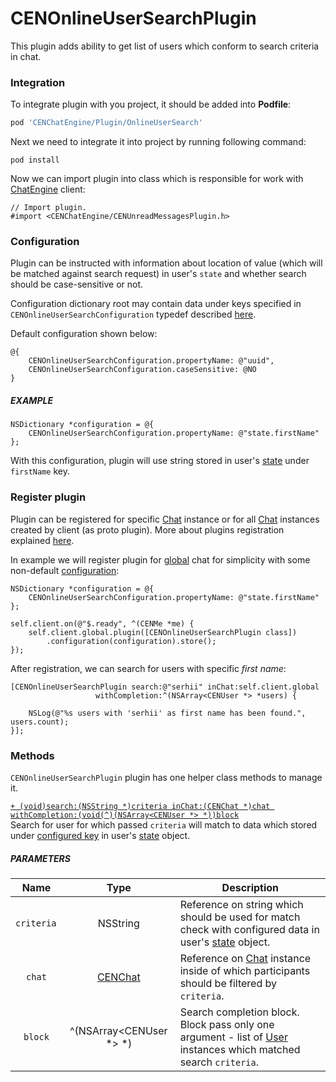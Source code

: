 # CENOnlineUserSearchPlugin

This plugin adds ability to get list of users which conform to search criteria in chat.  

### Integration

To integrate plugin with you project, it should be added into **Podfile**:  
```ruby
pod 'CENChatEngine/Plugin/OnlineUserSearch'
```

Next we need to integrate it into project by running following command:
```
pod install
```  

Now we can import plugin into class which is responsible for work with [ChatEngine](reference-chatengine) client:
```objc
// Import plugin.
#import <CENChatEngine/CENUnreadMessagesPlugin.h>
```

### Configuration

Plugin can be instructed with information about location of value (which will be matched against search request) in user's `state` and whether search should be case-sensitive or not.  

Configuration dictionary root may contain data under keys specified in `CENOnlineUserSearchConfiguration` typedef described [here](reference-online-search-configuration).  

Default configuration shown below:
```objc
@{
    CENOnlineUserSearchConfiguration.propertyName: @"uuid",
    CENOnlineUserSearchConfiguration.caseSensitive: @NO
}
```


##### EXAMPLE

```objc
NSDictionary *configuration = @{
    CENOnlineUserSearchConfiguration.propertyName: @"state.firstName"
};
```

With this configuration, plugin will use string stored in user's [state](reference-user#state) under `firstName` key.  

### Register plugin

Plugin can be registered for specific [Chat](reference-chat) instance or for all [Chat](reference-chat) instances created by client (as proto plugin). More about plugins registration explained [here](concepts-plugins).  

In example we will register plugin for [global](reference-chatengine#global) chat for simplicity with some non-default [configuration](#configuration):  
```objc
NSDictionary *configuration = @{
    CENOnlineUserSearchConfiguration.propertyName: @"state.firstName"
};

self.client.on(@"$.ready", ^(CENMe *me) {
    self.client.global.plugin([CENOnlineUserSearchPlugin class])
        .configuration(configuration).store();
});
```  

After registration, we can search for users with specific _first name_:  
```objc
[CENOnlineUserSearchPlugin search:@"serhii" inChat:self.client.global 
                   withCompletion:^(NSArray<CENUser *> *users) {
    
    NSLog(@"%s users with 'serhii' as first name has been found.", users.count);
}];
```  

### Methods

`CENOnlineUserSearchPlugin` plugin has one helper class methods to manage it.  

<a id="search">

[`+ (void)search:(NSString *)criteria inChat:(CENChat *)chat withCompletion:(void(^)(NSArray<CENUser *> *))block`](#search)  
Search for user for which passed `criteria` will match to data which stored under [configured key](#configuration) in user's [state](reference-user#state) object.  

##### PARAMETERS

| Name    | Type         | Description |
|:-------:|:------------:| ----------- |  
| `criteria ` | NSString | Reference on string which should be used for match check with configured data in user's [state](reference-user#state) object. |  
| `chat` | [CENChat](reference-chat) | Reference on [Chat](reference-chat) instance inside of which participants should be filtered by `criteria`. |  
| `block` | ^(NSArray<CENUser *> *) | Search completion block. Block pass only one argument - list of [User](reference-user) instances which matched search `criteria`. |  